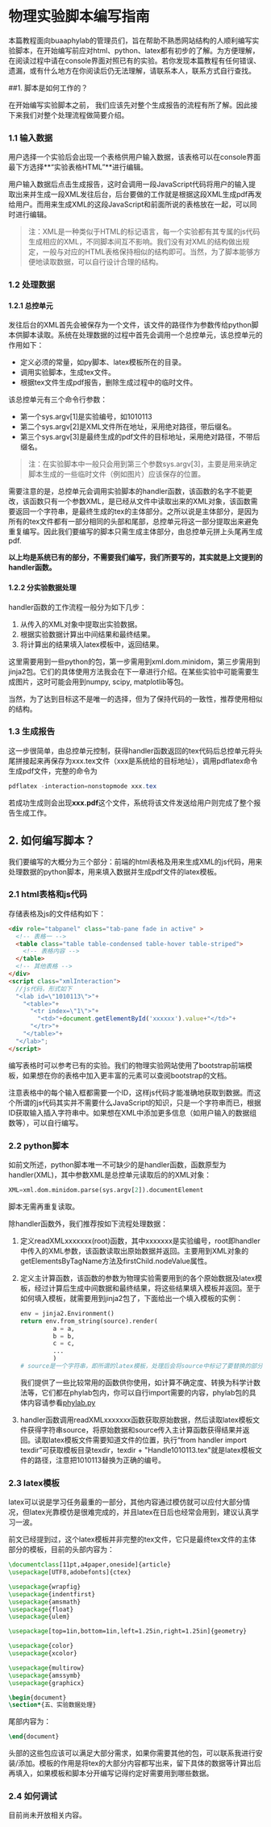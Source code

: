 # 物理实验脚本编写指南

本篇教程面向buaaphylab的管理员们，旨在帮助不熟悉网站结构的人顺利编写实验脚本，在开始编写前应对html、python、latex都有初步的了解。为方便理解，在阅读过程中请在console界面对照已有的实验。若你发现本篇教程有任何错误、遗漏，或有什么地方在你阅读后仍无法理解，请联系本人，联系方式自行查找。

##1. 脚本是如何工作的？

在开始编写实验脚本之前， 我们应该先对整个生成报告的流程有所了解。因此接下来我们对整个处理流程做简要介绍。

### 1.1 输入数据

用户选择一个实验后会出现一个表格供用户输入数据，该表格可以在console界面最下方选择**“实验表格HTML”**进行编辑。

用户输入数据后点击生成报告，这时会调用一段JavaScript代码将用户的输入提取出来并生成一段XML发往后台，后台要做的工作就是根据这段XML生成pdf再发给用户。而用来生成XML的这段JavaScript和前面所说的表格放在一起，可以同时进行编辑。

> 注：XML是一种类似于HTML的标记语言，每一个实验都有其专属的js代码生成相应的XML，不同脚本间互不影响。我们没有对XML的结构做出规定，一般与对应的HTML表格保持相似的结构即可。当然，为了脚本能够方便地读取数据，可以自行设计合理的结构。

### 1.2 处理数据

#### 1.2.1 总控单元

发往后台的XML首先会被保存为一个文件，该文件的路径作为参数传给python脚本供脚本读取。系统在处理数据的过程中首先会调用一个总控单元，该总控单元的作用如下：

* 定义必须的常量，如py脚本、latex模板所在的目录。
* 调用实验脚本，生成tex文件。
* 根据tex文件生成pdf报告，删除生成过程中的临时文件。

该总控单元有三个命令行参数：

* 第一个sys.argv[1]是实验编号，如1010113
* 第二个sys.argv[2]是XML文件所在地址，采用绝对路径，带后缀名。
* 第三个sys.argv[3]是最终生成的pdf文件的目标地址，采用绝对路径，不带后缀名。

>  注：在实验脚本中一般只会用到第三个参数sys.argv[3]，主要是用来确定脚本生成的一些临时文件（例如图片）应该保存的位置。

需要注意的是，总控单元会调用实验脚本的handler函数，该函数的名字不能更改，该函数只有一个参数XML，是已经从文件中读取出来的XML对象，该函数需要返回一个字符串，是最终生成的tex的主体部分。之所以说是主体部分，是因为所有的tex文件都有一部分相同的头部和尾部，总控单元将这一部分提取出来避免重复编写。因此我们要编写的脚本只需生成主体部分，由总控单元拼上头尾再生成pdf.

**以上均是系统已有的部分，不需要我们编写，我们所要写的，其实就是上文提到的handler函数。**

#### 1.2.2 分实验数据处理

handler函数的工作流程一般分为如下几步：

1. 从传入的XML对象中提取出实验数据。
2. 根据实验数据计算出中间结果和最终结果。
3. 将计算出的结果填入latex模板中，返回结果。

这里需要用到一些python的包，第一步需用到xml.dom.minidom，第三步需用到 jinja2包。它们的具体使用方法我会在下一章进行介绍。在某些实验中可能需要生成图片，这时可能会用到numpy, scipy, matplotlib等包。

当然，为了达到目标这不是唯一的选择，但为了保持代码的一致性，推荐使用相似的结构。

### 1.3 生成报告

这一步很简单，由总控单元控制，获得handler函数返回的tex代码后总控单元将头尾拼接起来再保存为xxx.tex文件（xxx是系统给的目标地址），调用pdflatex命令生成pdf文件，完整的命令为

```powershell
pdflatex -interaction=nonstopmode xxx.tex
```

若成功生成则会出现**xxx.pdf**这个文件，系统将该文件发送给用户则完成了整个报告生成工作。

## 2. 如何编写脚本？

我们要编写的大概分为三个部分：前端的html表格及用来生成XML的js代码，用来处理数据的python脚本，用来填入数据并生成pdf文件的latex模板。

### 2.1 html表格和js代码

存储表格及js的文件结构如下：

```html
<div role="tabpanel" class="tab-pane fade in active" >
  <!-- 表格一 -->
  <table class="table table-condensed table-hover table-striped">
    <!-- 表格内容 -->
  </table>
  <!-- 其他表格 -->
</div>
<script class="xmlInteraction">
  //js代码，形式如下
  "<lab id=\"1010113\">"+
    "<table>"+
      "<tr index=\"1\">"+
        "<td>"+document.getElementById('xxxxxx').value+"</td>"+
      "</tr>"+
    "</table>"+
  "</lab>";
</script>
```

编写表格时可以参考已有的实验。我们的物理实验网站使用了bootstrap前端模板，如果想在你的表格中加入更丰富的元素可以查阅bootstrap的文档。

注意表格中的每个输入框都需要一个ID，这样js代码才能准确地获取到数据。而这个所谓的js代码其实并不需要什么JavaScript的知识，只是一个字符串而已，根据ID获取输入插入字符串中。如果想在XML中添加更多信息（如用户输入的数据组数等），可以自行编写。

### 2.2 python脚本

如前文所述，python脚本唯一不可缺少的是handler函数，函数原型为handler(XML)，其中参数XML是总控单元读取后的的XML对象：

```python
XML=xml.dom.minidom.parse(sys.argv[2]).documentElement
```

脚本无需再重复读取。

除handler函数外，我们推荐按如下流程处理数据：

1. 定义readXMLxxxxxxx(root)函数，其中xxxxxxx是实验编号，root即handler中传入的XML参数，该函数读取出原始数据并返回。主要用到XML对象的getElementsByTagName方法及firstChild.nodeValue属性。

2. 定义主计算函数，该函数的参数为物理实验需要用到的各个原始数据及latex模板，经过计算后生成中间数据和最终结果，将这些结果填入模板并返回。至于如何填入模板，就需要用到jinja2包了，下面给出一个填入模板的实例：

   ```python
   env = jinja2.Environment()
   return env.from_string(source).render(
   			a = a,
   			b = b,
       		c = c,
       		...
   			)
   # source是一个字符串，即所谓的latex模板，处理后会将source中标记了要替换的部分替换成对应的值，a,b,c等是要替换的数据。默认的规则是变量由两个大括号包围，比如对于字符串“my name is {{name}}”，传入参数name="phy"，则会得到字符串“my name is phy”. 除了简单的变量替换外常用的还有循环展开等功能，可以参考已有实验。
   ```

   我们提供了一些比较常用的函数供你使用，如计算不确定度、转换为科学计数法等，它们都在phylab包内，你可以自行import需要的内容，phylab包的具体内容请参看[phylab.py](https://github.com/default1406/PhyLab/blob/master/Phylab/storage/app/script/phylab.py)

3. handler函数调用readXMLxxxxxxx函数获取原始数据，然后读取latex模板文件获得字符串source，将原始数据和source传入主计算函数获得结果并返回。读取latex模板文件需要知道文件的位置，执行“from handler import texdir”可获取模板目录texdir，texdir + "Handle1010113.tex"就是latex模板文件的路径，注意把1010113替换为正确的编号。

### 2.3 latex模板

latex可以说是学习任务最重的一部分，其他内容通过模仿就可以应付大部分情况，但latex光靠模仿是很难完成的，并且latex在日后也经常会用到，建议认真学习一波。

前文已经提到过，这个latex模板并非完整的tex文件，它只是最终tex文件的主体部分的模板，目前的头部内容为：

```latex
\documentclass[11pt,a4paper,oneside]{article}
\usepackage[UTF8,adobefonts]{ctex}

\usepackage{wrapfig}
\usepackage{indentfirst}
\usepackage{amsmath}
\usepackage{float}
\usepackage{ulem}

\usepackage[top=1in,bottom=1in,left=1.25in,right=1.25in]{geometry}

\usepackage{color}
\usepackage{xcolor}

\usepackage{multirow}
\usepackage{amssymb}
\usepackage{graphicx}

\begin{document}
\section*{五、实验数据处理}
```

尾部内容为：

```latex
\end{document}
```

头部的这些包应该可以满足大部分需求，如果你需要其他的包，可以联系我进行安装/添加。模板的作用是将tex的大部分内容都写出来，留下具体的数据等计算出后再填入，如果模板和脚本分开编写记得约定好需要用到哪些数据。

### 2.4 如何调试

目前尚未开放相关内容。